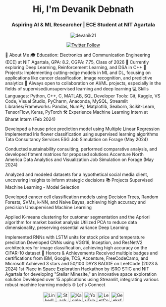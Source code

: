 
<h1 align="center">Hi, I'm Devanik Debnath</h1> <h3 align="center">Aspiring AI & ML Researcher | ECE Student at NIT Agartala</h3> <p align="center"> <img src="https://komarev.com/ghpvc/?username=devanik21&label=Profile%20views&color=0e75b6&style=flat" alt="devanik21" /> </p> <p align="center"> <a href="https://www.linkedin.com/in/devanik" target="_blank"> <img src="https://img.shields.io/twitter/follow/devanik2005?logo=twitter&style=for-the-badge" alt="Twitter Follow" /> </a> </p>
🌟 About Me
🎓 Education: Electronics and Communication Engineering (ECE) at NIT Agartala, GPA: 8.2, CGPA: 7.75, Class of 2026
🌱 Currently exploring Deep Learning, Reinforcement Learning, and DSA in C++
🔭 Projects: Implementing cutting-edge models in ML and DL, focusing on applications like cancer classification, image recognition, and predictive analytics
👯 Always open to collaboration on AI/ML projects, especially in the fields of supervised/unsupervised learning and deep learning
💻 Skills
Languages: Python, C++, C, MATLAB, SQL
Developer Tools: Git, Kaggle, VS Code, Visual Studio, PyCharm, Anaconda, MySQL, Streamlit
Libraries/Frameworks: Pandas, NumPy, Matplotlib, Seaborn, Scikit-Learn, TensorFlow, Keras, PyTorch
🛠 Experience
Machine Learning Intern at Bharat Intern (Feb 2024)

Developed a house price prediction model using Multiple Linear Regression
Implemented Iris flower classification using supervised learning algorithms
Tata Consultancy Services ESG Job Simulation on Forage (May 2024)

Conducted sustainability consulting, performed comparative analysis, and developed fitment matrices for proposed solutions
Accenture North America Data Analytics and Visualization Job Simulation on Forage (May 2024)

Analyzed and modeled datasets for a hypothetical social media client, uncovering insights to inform strategic decisions
📚 Projects
Supervised Machine Learning - Model Selection

Developed cancer cell classification models using Decision Trees, Random Forests, SVMs, k-NN, and Naive Bayes, achieving high accuracy and precision
Unsupervised Machine Learning

Applied K-means clustering for customer segmentation and the Apriori algorithm for market basket analysis
Utilized PCA to reduce data dimensionality, preserving essential variance
Deep Learning

Implemented RNNs with LSTM units for stock price and temperature prediction
Developed CNNs using VGG16, Inception, and ResNetV2 architectures for image classification, achieving high accuracy on the CIFAR-10 dataset
🏅 Honors & Achievements
Received multiple badges and certifications from IBM, Google, TCS, Accenture, FreeCodeCamp, and Microsoft
Achieved 3 stars and 50/100 DAYS BADGE on LeetCode (2023 & 2024)
1st Place in Space Exploration Hackathon by ISRO STIC and NIT Agartala for developing "Stellar Minesite," an innovative space exploration solution
Developed over 15 applications using Streamlit, integrating various robust machine learning models
🌐 Let's Connect
<p align="center"> <a href="https://linkedin.com/in/devanik" target="blank"> <img src="https://raw.githubusercontent.com/rahuldkjain/github-profile-readme-generator/master/src/images/icons/Social/linked-in-alt.svg" alt="LinkedIn" height="30" width="40" /> </a> <a href="https://stackoverflow.com/users/23631278/devanik" target="blank"> <img src="https://raw.githubusercontent.com/rahuldkjain/github-profile-readme-generator/master/src/images/icons/Social/stack-overflow.svg" alt="Stack Overflow" height="30" width="40" /> </a> <a href="https://kaggle.com/devanikdebnath" target="blank"> <img src="https://raw.githubusercontent.com/rahuldkjain/github-profile-readme-generator/master/src/images/icons/Social/kaggle.svg" alt="Kaggle" height="30" width="40" /> </a> <a href="https://www.youtube.com/channel/UCuCFrmWZmHNcAE8JR616ByA" target="blank"> <img src="https://raw.githubusercontent.com/rahuldkjain/github-profile-readme-generator/master/src/images/icons/Social/youtube.svg" alt="YouTube" height="30" width="40" /> </a> <a href="https://www.leetcode.com/devnic" target="blank"> <img src="https://raw.githubusercontent.com/rahuldkjain/github-profile-readme-generator/master/src/images/icons/Social/leet-code.svg" alt="LeetCode" height="30" width="40" /> </a> <a href="https://auth.geeksforgeeks.org/user/debnathra907r" target="blank"> <img src="https://raw.githubusercontent.com/rahuldkjain/github-profile-readme-generator/master/src/images/icons/Social/geeks-for-geeks.svg" alt="GeeksforGeeks" height="30" width="40" /> </a> </p>
